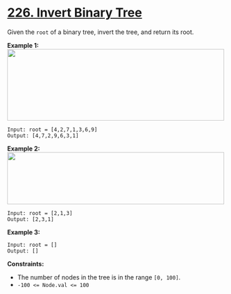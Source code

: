 # [226. Invert Binary Tree](https://leetcode.com/problems/invert-binary-tree/description/)

Given the `root` of a binary tree, invert the tree, and return its root.

**Example 1:** 
<img alt="" src="https://assets.leetcode.com/uploads/2021/03/14/invert1-tree.jpg" style="width: 500px; height: 165px;">

```
Input: root = [4,2,7,1,3,6,9]
Output: [4,7,2,9,6,3,1]
```

**Example 2:** 
<img alt="" src="https://assets.leetcode.com/uploads/2021/03/14/invert2-tree.jpg" style="width: 500px; height: 120px;">

```
Input: root = [2,1,3]
Output: [2,3,1]
```

**Example 3:** 

```
Input: root = []
Output: []
```

**Constraints:** 

- The number of nodes in the tree is in the range `[0, 100]`.
- `-100 <= Node.val <= 100`